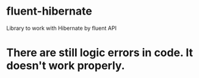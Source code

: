 # fluent-hibernate
Library to work with Hibernate by fluent API
# There are still logic errors in code. It doesn't work properly.
